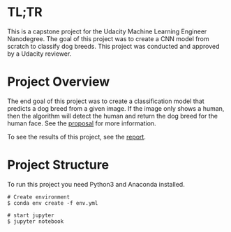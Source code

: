 # TL;TR

This is a capstone project for the Udacity Machine Learning Engineer Nanodegree. The goal of this project was to create a CNN model from scratch to classify dog breeds. This project was conducted and approved by a Udacity reviewer.

# Project Overview

The end goal of this project was to create a classification model that predicts a dog breed from a given image. If the image only shows a human, then the algorithm will detect the human and return the dog breed for the human face. See the [proposal](https://github.com/mstolin/ML-Engineer-Capstone/blob/master/proposal/proposal.pdf) for more information.

To see the results of this project, see the [report](https://github.com/mstolin/ML-Engineer-Capstone/blob/master/report/report.pdf).

# Project Structure

To run this project you need Python3 and Anaconda installed.

```
# Create environment
$ conda env create -f env.yml

# start jupyter
$ jupyter notebook
```

